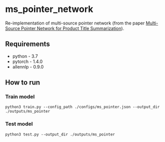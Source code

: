 # ms_pointer_network

Re-implementation of multi-source pointer network (from the paper [Multi-Source Pointer Network for Product Title Summarization](https://arxiv.org/pdf/1808.06885.pdf)).

## Requirements

- python - 3.7
- pytorch - 1.4.0
- allennlp - 0.9.0

## How to run

### Train model
  ```
  python3 train.py --config_path ./configs/ms_pointer.json --output_dir ./outputs/ms_pointer
  ```
### Test model
  ```
  python3 test.py --output_dir ./outputs/ms_pointer
  ```